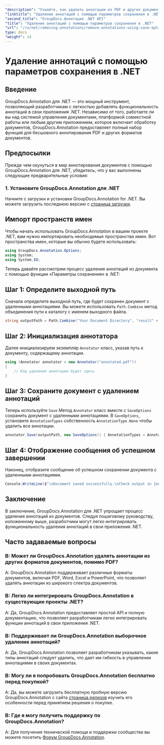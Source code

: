```yaml
---
"description": "Узнайте, как удалить аннотации из PDF и других документов в .NET с помощью GroupDocs.Annotation. Пошаговое руководство с примерами кода."
"linktitle": "Удаление аннотаций с помощью параметров сохранения в .NET"
"second_title": "GroupDocs.Аннотация .NET API"
"title": "Удаление аннотаций с помощью параметров сохранения в .NET"
"url": "/ru/net/removing-annotations/remove-annotations-using-save-options/"
type: docs
"weight": 14
---
```


# Удаление аннотаций с помощью параметров сохранения в .NET

## Введение

GroupDocs.Annotation для .NET — это мощный инструмент, позволяющий разработчикам с легкостью добавлять функциональность аннотаций в свои приложения .NET. Независимо от того, работаете ли вы над системой управления документами, платформой совместной работы или любым другим приложением, которое включает обработку документов, GroupDocs.Annotation предоставляет полный набор функций для бесшовного аннотирования PDF и других форматов документов.

## Предпосылки

Прежде чем окунуться в мир аннотирования документов с помощью GroupDocs.Annotation для .NET, убедитесь, что у вас выполнены следующие предварительные условия:

### 1. Установите GroupDocs.Annotation для .NET

Начните с загрузки и установки GroupDocs.Annotation for .NET. Вы можете загрузить последнюю версию с [страница загрузки](https://releases.groupdocs.com/annotation/net/).

## Импорт пространств имен

Чтобы начать использовать GroupDocs.Annotation в вашем проекте .NET, вам нужно импортировать необходимые пространства имен. Вот пространства имен, которые вы обычно будете использовать:

```csharp
using GroupDocs.Annotation.Options;
using System;
using System.IO;
```


Теперь давайте рассмотрим процесс удаления аннотаций из документа с помощью функции «Параметры сохранения» в .NET:

## Шаг 1: Определите выходной путь

Сначала определите выходной путь, где будет сохранен документ с удаленными аннотациями. Вы можете использовать `Path.Combine` метод объединения пути к каталогу с именем выходного файла.

```csharp
string outputPath = Path.Combine("Your Document Directory", "result" + Path.GetExtension("input.pdf"));
```

## Шаг 2: Инициализация аннотатора

Далее инициализируем экземпляр `Annotator` класс, указав путь к документу, содержащему аннотации.

```csharp
using (Annotator annotator = new Annotator("annotated.pdf"))
{
    // Код удаления аннотации будет здесь
}
```

## Шаг 3: Сохраните документ с удалением аннотаций

Теперь используйте `Save` Метод `Annotator` класс вместе с `SaveOptions` сохранить документ с удаленными аннотациями. В `SaveOptions`, установите `AnnotationTypes` собственность `AnnotationType.None` чтобы удалить все аннотации.

```csharp
annotator.Save(outputPath, new SaveOptions() { AnnotationTypes = AnnotationType.None });
```

## Шаг 4: Отображение сообщения об успешном завершении

Наконец, отобразите сообщение об успешном сохранении документа с удаленными аннотациями.

```csharp
Console.WriteLine($"\nDocument saved successfully.\nCheck output in {outputPath}.");
```

## Заключение

В заключение, GroupDocs.Annotation для .NET упрощает процесс удаления аннотаций из документов. Следуя пошаговому руководству, изложенному выше, разработчики могут легко интегрировать функциональность удаления аннотаций в свои приложения .NET.

## Часто задаваемые вопросы

### В: Может ли GroupDocs.Annotation удалять аннотации из других форматов документов, помимо PDF?

A: GroupDocs.Annotation поддерживает различные форматы документов, включая PDF, Word, Excel и PowerPoint, что позволяет удалять аннотации из широкого спектра документов.

### В: Легко ли интегрировать GroupDocs.Annotation в существующие проекты .NET?

A: Да, GroupDocs.Annotation предоставляет простой API и полную документацию, что позволяет разработчикам легко интегрировать функции аннотаций в свои приложения .NET.

### В: Поддерживает ли GroupDocs.Annotation выборочное удаление аннотаций?

A: Да, GroupDocs.Annotation позволяет разработчикам указывать, какие типы аннотаций следует удалить, что дает им гибкость в управлении аннотациями в своих документах.

### В: Могу ли я попробовать GroupDocs.Annotation бесплатно перед покупкой?

A: Да, вы можете загрузить бесплатную пробную версию GroupDocs.Annotation с сайта [страница релизов](https://releases.groupdocs.com/) изучить его особенности перед принятием решения о покупке.

### В: Где я могу получить поддержку по GroupDocs.Annotation?

A: Для получения технической помощи и поддержки сообщества вы можете посетить [Форум GroupDocs.Annotation](https://forum.groupdocs.com/c/annotation/10).